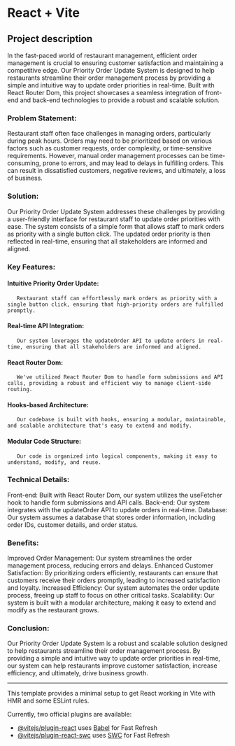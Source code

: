 # React + Vite

## Project description
In the fast-paced world of restaurant management, efficient order management is crucial to ensuring customer satisfaction and maintaining a competitive edge. Our Priority Order Update System is designed to help restaurants streamline their order management process by providing a simple and intuitive way to update order priorities in real-time. Built with React Router Dom, this project showcases a seamless integration of front-end and back-end technologies to provide a robust and scalable solution.

### Problem Statement:
Restaurant staff often face challenges in managing orders, particularly during peak hours. Orders may need to be prioritized based on various factors such as customer requests, order complexity, or time-sensitive requirements. However, manual order management processes can be time-consuming, prone to errors, and may lead to delays in fulfilling orders. This can result in dissatisfied customers, negative reviews, and ultimately, a loss of business.

### Solution:
Our Priority Order Update System addresses these challenges by providing a user-friendly interface for restaurant staff to update order priorities with ease. The system consists of a simple form that allows staff to mark orders as priority with a single button click. The updated order priority is then reflected in real-time, ensuring that all stakeholders are informed and aligned.

### Key Features:
#### Intuitive Priority Order Update: 
       Restaurant staff can effortlessly mark orders as priority with a single button click, ensuring that high-priority orders are fulfilled promptly.
#### Real-time API Integration:
       Our system leverages the updateOrder API to update orders in real-time, ensuring that all stakeholders are informed and aligned.
#### React Router Dom:
       We've utilized React Router Dom to handle form submissions and API calls, providing a robust and efficient way to manage client-side routing.
#### Hooks-based Architecture:
       Our codebase is built with hooks, ensuring a modular, maintainable, and scalable architecture that's easy to extend and modify.
#### Modular Code Structure: 
       Our code is organized into logical components, making it easy to understand, modify, and reuse.

### Technical Details:
Front-end: Built with React Router Dom, our system utilizes the useFetcher hook to handle form submissions and API calls.
Back-end: Our system integrates with the updateOrder API to update orders in real-time.
Database: Our system assumes a database that stores order information, including order IDs, customer details, and order status.

### Benefits:
Improved Order Management: Our system streamlines the order management process, reducing errors and delays.
Enhanced Customer Satisfaction: By prioritizing orders efficiently, restaurants can ensure that customers receive their orders promptly, leading to increased satisfaction and loyalty.
Increased Efficiency: Our system automates the order update process, freeing up staff to focus on other critical tasks.
Scalability: Our system is built with a modular architecture, making it easy to extend and modify as the restaurant grows.

### Conclusion:
Our Priority Order Update System is a robust and scalable solution designed to help restaurants streamline their order management process. By providing a simple and intuitive way to update order priorities in real-time, our system can help restaurants improve customer satisfaction, increase efficiency, and ultimately, drive business growth.

------------------------------------------------------------------------------------------------------------------------------------------------------------------
This template provides a minimal setup to get React working in Vite with HMR and some ESLint rules.

Currently, two official plugins are available:

- [@vitejs/plugin-react](https://github.com/vitejs/vite-plugin-react/blob/main/packages/plugin-react/README.md) uses [Babel](https://babeljs.io/) for Fast Refresh
- [@vitejs/plugin-react-swc](https://github.com/vitejs/vite-plugin-react-swc) uses [SWC](https://swc.rs/) for Fast Refresh
